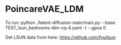 # PoincareVAE_LDM
To run: python ./latent-diffusion-main/main.py --base TEST_lsun_bedrooms-ldm-vq-4.yaml -t --gpus 0

Get LSUN data from here: https://github.com/fyu/lsun
